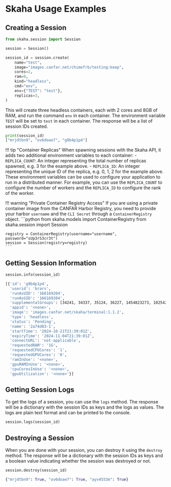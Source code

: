 # Skaha Usage Examples

## Creating a Session

```python title="Create a session"
from skaha.session import Session

session = Session()
```

```python title="Spawn a session"
session_id = session.create(
    name="test",
    image="images.canfar.net/chimefrb/testing:keep",
    cores=2,
    ram=8,
    kind="headless",
    cmd="env",
    env={"TEST": "test"},
    replicas=3,
)
```

This will create three headless containers, each with 2 cores and 8GB of RAM, and run the command `env` in each container. The environment variable `TEST` will be set to `test` in each container. The response will be a list of session IDs created.

```python
print(session_id)
["mrjdtbn9", "ov6doae7", "g9b4p1p4"]
```

!!! tip "Container Replicas"
    When spawning sessions with the Skaha API, it adds two additional environment variables to each container:
        - `REPLICA_COUNT`: An integer representing the total number of replicas spawned, e.g. 3 for the example above.
        - `REPLICA_ID`: An integer representing the unique ID of the replica, e.g. 0, 1, 2 for the example above.
    These environment variables can be used to configure your application to run in a distributed manner. For example, you can use the `REPLICA_COUNT` to configure the number of workers and the `REPLICA_ID` to configure the rank of the worker.

!!! warning "Private Container Registry Access"
    If you are using a private container image from the CANFAR Harbor Registry, you need to provide your harbor `username` and the `CLI Secret` through a `ContainerRegistry` object.
    ```python
    from skaha.models import ContainerRegistry
    from skaha.session import Session

    registry = ContainerRegistry(username="username", password="sUp3rS3cr3t")
    session = Session(registry=registry)
    ```

## Getting Session Information

```python title="Get session information"
session.info(session_id)
```

```bash title="Session Information"
[{'id': 'g9b4p1p4',
  'userid': 'brars',
  'runAsUID': '166169204',
  'runAsGID': '166169204',
  'supplementalGroups': [34241, 34337, 35124, 36227, 1454823273, 1025424273],
  'appid': '<none>',
  'image': 'images.canfar.net/skaha/terminal:1.1.2',
  'type': 'headless',
  'status': 'Pending',
  'name': '2a74d03-1',
  'startTime': '2024-10-21T21:39:01Z',
  'expiryTime': '2024-11-04T21:39:01Z',
  'connectURL': 'not-applicable',
  'requestedRAM': '1G',
  'requestedCPUCores': '1',
  'requestedGPUCores': '0',
  'ramInUse': '<none>',
  'gpuRAMInUse': '<none>',
  'cpuCoresInUse': '<none>',
  'gpuUtilization': '<none>'}]
```

## Getting Session Logs

To get the logs of a session, you can use the `logs` method. The response will be a dictionary with the session IDs as keys and the logs as values.
The logs are plain text format and can be printed to the console.

```python title="Get session logs"
session.logs(session_id)
```

## Destroying a Session

When you are done with your session, you can destroy it using the `destroy` method.
The response will be a dictionary with the session IDs as keys and a boolean value indicating whether the session was destroyed or not.

```python title="Destroy a session"
session.destroy(session_id)
```

```python
{"mrjdtbn9": True, "ov6doae7": True, "ayv4553m": True}
```
